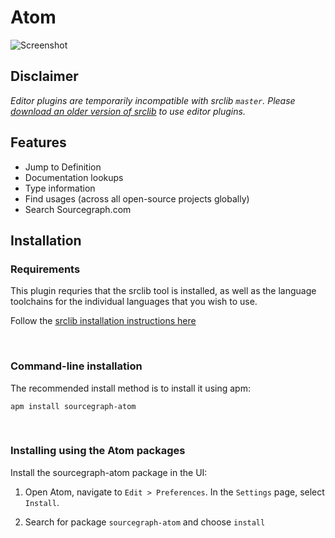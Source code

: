 # Atom

![Screenshot](https://raw.githubusercontent.com/sourcegraph/sourcegraph-atom/master/screenshot.png)

## Disclaimer

*Editor plugins are temporarily incompatible with srclib `master`. Please
[download an older version of srclib](http://TODO) to use editor plugins.*

## Features
- Jump to Definition
- Documentation lookups
- Type information
- Find usages (across all open-source projects globally)
- Search Sourcegraph.com

## Installation

### Requirements
This plugin requries that the srclib tool is installed, as well
as the language toolchains for the individual languages that you wish to use.

Follow the [srclib installation instructions here](../install.md#install-srclib)


<br>

### Command-line installation

The recommended install method is to install it using apm:
```
apm install sourcegraph-atom
```

<br>

### Installing using the Atom packages

Install the sourcegraph-atom package in the UI:

1. Open Atom, navigate to `Edit > Preferences`. In the `Settings` page, select `Install`.

2. Search for package `sourcegraph-atom` and choose `install`


<br>
